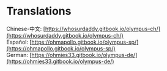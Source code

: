 # Translations

Chinese-中文: [https://whosurdaddy.gitbook.io/olympus-ch/](https://whosurdaddy.gitbook.io/olympus-ch/)  
Español: [https://ohmapollo.gitbook.io/olympus-sp/](https://ohmapollo.gitbook.io/olympus-sp/)  
German: [https://ohmies33.gitbook.io/olympus-de/](https://ohmies33.gitbook.io/olympus-de/)




